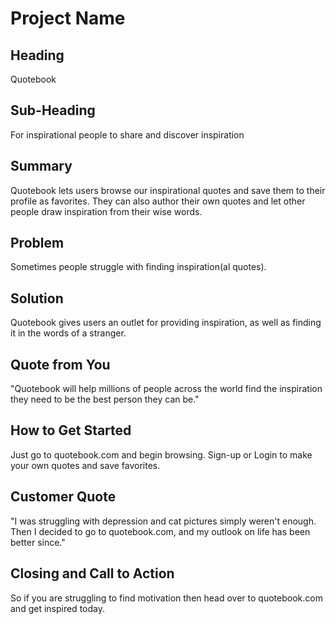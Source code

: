 # Project Name #

<!-- 
> This material was originally posted [here](http://www.quora.com/What-is-Amazons-approach-to-product-development-and-product-management). It is reproduced here for posterities sake.

There is an approach called "working backwards" that is widely used at Amazon. They work backwards from the customer, rather than starting with an idea for a product and trying to bolt customers onto it. While working backwards can be applied to any specific product decision, using this approach is especially important when developing new products or features.

For new initiatives a product manager typically starts by writing an internal press release announcing the finished product. The target audience for the press release is the new/updated product's customers, which can be retail customers or internal users of a tool or technology. Internal press releases are centered around the customer problem, how current solutions (internal or external) fail, and how the new product will blow away existing solutions.

If the benefits listed don't sound very interesting or exciting to customers, then perhaps they're not (and shouldn't be built). Instead, the product manager should keep iterating on the press release until they've come up with benefits that actually sound like benefits. Iterating on a press release is a lot less expensive than iterating on the product itself (and quicker!).

If the press release is more than a page and a half, it is probably too long. Keep it simple. 3-4 sentences for most paragraphs. Cut out the fat. Don't make it into a spec. You can accompany the press release with a FAQ that answers all of the other business or execution questions so the press release can stay focused on what the customer gets. My rule of thumb is that if the press release is hard to write, then the product is probably going to suck. Keep working at it until the outline for each paragraph flows. 

Oh, and I also like to write press-releases in what I call "Oprah-speak" for mainstream consumer products. Imagine you're sitting on Oprah's couch and have just explained the product to her, and then you listen as she explains it to her audience. That's "Oprah-speak", not "Geek-speak".

Once the project moves into development, the press release can be used as a touchstone; a guiding light. The product team can ask themselves, "Are we building what is in the press release?" If they find they're spending time building things that aren't in the press release (overbuilding), they need to ask themselves why. This keeps product development focused on achieving the customer benefits and not building extraneous stuff that takes longer to build, takes resources to maintain, and doesn't provide real customer benefit (at least not enough to warrant inclusion in the press release).
 -->
 
## Heading ##
  <!-- > Name the product in a way the reader (i.e. your target customers) will understand. -->
  Quotebook

## Sub-Heading ##
  <!-- > Describe who the market for the product is and what benefit they get. One sentence only underneath the title. -->
  For inspirational people to share and discover inspiration

## Summary ##
  <!-- > Give a summary of the product and the benefit. Assume the reader will not read anything else so make this paragraph good. -->
  Quotebook lets users browse our inspirational quotes and save them to their profile as favorites. They can also author their own quotes and let other people draw inspiration from their wise words.

## Problem ##
  <!-- > Describe the problem your product solves. -->
  Sometimes people struggle with finding inspiration(al quotes).

## Solution ##
  <!-- > Describe how your product elegantly solves the problem. -->
  Quotebook gives users an outlet for providing inspiration, as well as finding it in the words of a stranger.

## Quote from You ##
  <!-- > A quote from a spokesperson in your company. -->
  "Quotebook will help millions of people across the world find the inspiration they need to be the best person they can be."

## How to Get Started ##
  <!-- > Describe how easy it is to get started. -->
  Just go to quotebook.com and begin browsing. Sign-up or Login to make your own quotes and save favorites.

## Customer Quote ##
  <!-- > Provide a quote from a hypothetical customer that describes how they experienced the benefit. -->
  "I was struggling with depression and cat pictures simply weren't enough. Then I decided to go to quotebook.com, and my outlook on life has been better since."

## Closing and Call to Action ##
  <!-- > Wrap it up and give pointers where the reader should go next. -->
  So if you are struggling to find motivation then head over to quotebook.com and get inspired today.
